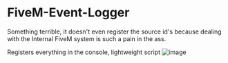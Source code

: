 # FiveM-Event-Logger
Something terrible, it doesn't even register the source id's because dealing with the Internal FiveM system is such a pain in the ass.

Registers everything in the console, lightweight script
![image](https://i.gyazo.com/5031230b325ddd1c36d0de3a6dc4506a.png)
